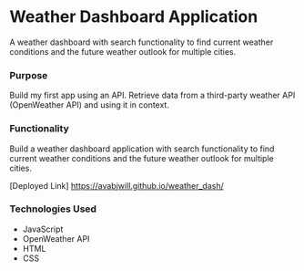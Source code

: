 # Weather Dashboard Application

A weather dashboard with search functionality to find current weather conditions and the future weather outlook for multiple cities.

### Purpose

Build my first app using an API. Retrieve data from a third-party weather API (OpenWeather API) and using it in context. 

### Functionality

Build a weather dashboard application with search functionality to find current weather conditions and the future weather outlook for multiple cities. 

[Deployed Link] https://avabjwill.github.io/weather_dash/
### Technologies Used 
- JavaScript
- OpenWeather API
- HTML
- CSS

